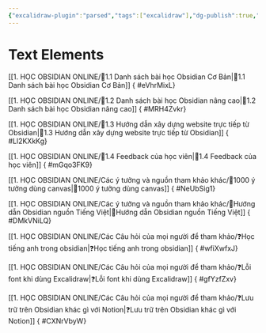 ```yaml
---
{"excalidraw-plugin":"parsed","tags":["excalidraw"],"dg-publish":true,"permalink":"/6-excalidraw/overview-dwg/","dgPassFrontmatter":true,"noteIcon":"1","created":"","updated":""}
---
```




# Text Elements
[[1. HỌC OBSIDIAN ONLINE/🌟1.1 Danh sách bài học  Obsidian Cơ Bản\|🌟1.1 Danh sách bài học  Obsidian Cơ Bản]]
{ #eVhrMixL}


[[1. HỌC OBSIDIAN ONLINE/🌟1.2 Danh sách bài học Obsidian nâng cao\|🌟1.2 Danh sách bài học Obsidian nâng cao]]
{ #MRH4Zvkr}


[[1. HỌC OBSIDIAN ONLINE/🌟1.3 Hướng dẫn xây dựng website trực tiếp từ Obsidian\|🌟1.3 Hướng dẫn xây dựng website trực tiếp từ Obsidian]]
{ #Ll2KXkKg}


[[1. HỌC OBSIDIAN ONLINE/🌟1.4 Feedback của học viên\|🌟1.4 Feedback của học viên]]
{ #mGqo3FK9}


[[1. HỌC OBSIDIAN ONLINE/Các ý tưởng và nguồn tham khảo khác/🌟1000 ý tưởng dùng canvas\|🌟1000 ý tưởng dùng canvas]]
{ #NeUbSig1}


[[1. HỌC OBSIDIAN ONLINE/Các ý tưởng và nguồn tham khảo khác/🌟Hướng dẫn Obsidian nguồn Tiếng Việt\|🌟Hướng dẫn Obsidian nguồn Tiếng Việt]]
{ #DMkVNiLQ}


[[1. HỌC OBSIDIAN ONLINE/Các Câu hỏi của mọi người để tham khảo/❓Học tiếng anh trong obsidian\|❓Học tiếng anh trong obsidian]]
{ #wfiXwfxJ}


[[1. HỌC OBSIDIAN ONLINE/Các Câu hỏi của mọi người để tham khảo/❓Lỗi font khi dùng Excalidraw\|❓Lỗi font khi dùng Excalidraw]]
{ #gfYzfZxv}


[[1. HỌC OBSIDIAN ONLINE/Các Câu hỏi của mọi người để tham khảo/❓Lưu trữ trên Obsidian khác gì với Notion\|❓Lưu trữ trên Obsidian khác gì với Notion]]
{ #CXNrVbyW}


